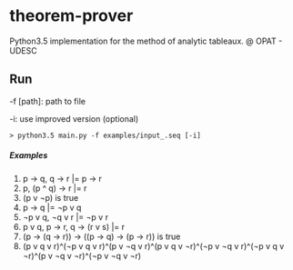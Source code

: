 # theorem-prover

Python3.5 implementation for the method of analytic tableaux. @ OPAT - UDESC

## Run
-f [path]: path to file

-i: use improved version (optional)
```
> python3.5 main.py -f examples/input_.seq [-i]
```

##### Examples
1. p -> q, q -> r |= p -> r
2. p, (p ^ q) -> r |= r
3. (p v ¬p) is true
4. p -> q |= ¬p v q
5. ¬p v q, ¬q v r |= ¬p v r
6. p v q, p -> r, q -> (r v s) |= r
7. (p -> (q -> r)) -> ((p -> q) -> (p -> r)) is true
8. (p v q v r)^(¬p v q v r)^(p v ¬q v r)^(p v q v ¬r)^(¬p v ¬q v r)^(¬p v q v ¬r)^(p v ¬q v ¬r)^(¬p v ¬q v ¬r)
